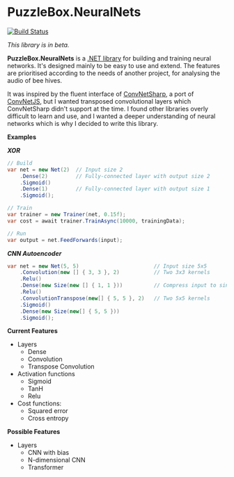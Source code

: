 # PuzzleBox.NeuralNets

[![Build Status](https://dev.azure.com/jasonkstevens/PuzzleBox/_apis/build/status/PuzzleBox.NeuralNets?branchName=master)](https://dev.azure.com/jasonkstevens/PuzzleBox/_build/latest?definitionId=1&branchName=master)

_This library is in beta._

**PuzzleBox.NeuralNets** is a [.NET library](https://www.nuget.org/packages/PuzzleBox.NeuralNets/0.1.0) for building and training neural networks.  It's designed mainly to be easy to use and extend.  The features are prioritised according to the needs of another project, for analysing the audio of bee hives.

It was inspired by the fluent interface of [ConvNetSharp](https://github.com/cbovar/ConvNetSharp), a port of [ConvNetJS](https://github.com/karpathy/convnetjs), but I wanted transposed convolutional layers which ConvNetSharp didn't support at the time.  I found other libraries overly difficult to learn and use, and I wanted a deeper understanding of neural networks which is why I decided to write this library.

**Examples**

***XOR***
```c#
// Build
var net = new Net(2)  // Input size 2
    .Dense(2)         // Fully-connected layer with output size 2
    .Sigmoid()
    .Dense(1)         // Fully-connected layer with output size 1
    .Sigmoid();

// Train
var trainer = new Trainer(net, 0.15f);
var cost = await trainer.TrainAsync(10000, trainingData);

// Run
var output = net.FeedForwards(input);
```

***CNN Autoencoder***
```c#
var net = new Net(5, 5)                        // Input size 5x5
    .Convolution(new [] { 3, 3 }, 2)           // Two 3x3 kernels
    .Relu()
    .Dense(new Size(new [] { 1, 1 }))          // Compress input to single value
    .Relu()
    .ConvolutionTranspose(new[] { 5, 5 }, 2)   // Two 5x5 kernels
    .Sigmoid()
    .Dense(new Size(new[] { 5, 5 }))
    .Sigmoid();
```

**Current Features**

* Layers
  * Dense
  * Convolution
  * Transpose Convolution
* Activation functions
  * Sigmoid
  * TanH
  * Relu
* Cost functions:
  * Squared error
  * Cross entropy

**Possible Features**

* Layers
  * CNN with bias
  * N-dimensional CNN
  * Transformer
